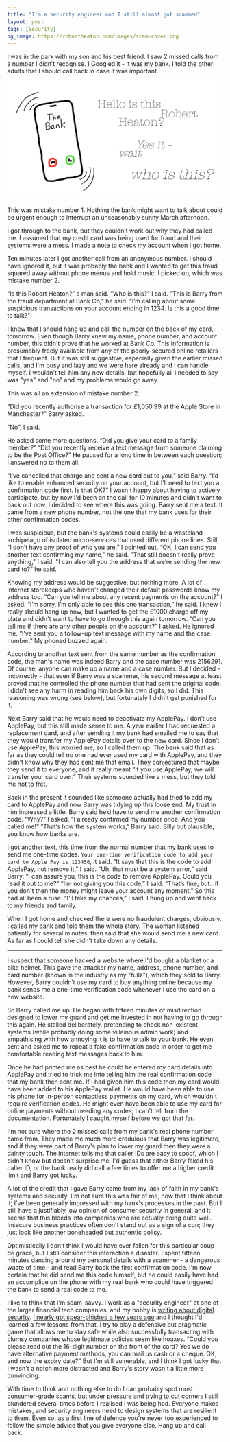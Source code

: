 ```yaml
---
title: "I'm a security engineer and I still almost got scammed"
layout: post
tags: [Security]
og_image: https://robertheaton.com/images/scam-cover.png
---
```

I was in the park with my son and his best friend. I saw 2 missed calls from a number I didn’t recognise. I Googled it - it was my bank. I told the other adults that I should call back in case it was important.

<img src="/images/scam-cover.png" />

This was mistake number 1. Nothing the bank might want to talk about could be urgent enough to interrupt an unseasonably sunny March afternoon.

I got through to the bank, but they couldn’t work out why they had called me. I assumed that my credit card was being used for fraud and their systems were a mess. I made a note to check my account when I got home.

Ten minutes later I got another call from an anonymous number. I should have ignored it, but it was probably the bank and I wanted to get this fraud squared away without phone menus and hold music. I picked up, which was mistake number 2.

“Is this Robert Heaton?” a man said. “Who is this?” I said. “This is Barry from the fraud department at Bank Co,” he said. “I’m calling about some suspicious transactions on your account ending in 1234. Is this a good time to talk?”

I knew that I should hang up and call the number on the back of my card, tomorrow. Even though Barry knew my name, phone number, and account number, this didn't prove that he worked at Bank Co. This information is presumably freely available from any of the poorly-secured online retailers that I frequent. But it was still suggestive, especially given the earlier missed calls, and I'm busy and lazy and we were here already and I can handle myself. I wouldn't tell him any new details, but hopefully all I needed to say was "yes" and "no" and my problems would go away.

This was all an extension of mistake number 2.

“Did you recently authorise a transaction for £1,050.99 at the Apple Store in Manchester?” Barry asked. 

“No”, I said. 

He asked some more questions. “Did you give your card to a family member?” “Did you recently receive a text message from someone claiming to be the Post Office?” He paused for a long time in between each question; I answered no to them all.

“I’ve cancelled that charge and sent a new card out to you,” said Barry. “I’d like to enable enhanced security on your account, but I’ll need to text you a confirmation code first. Is that OK?” I wasn't happy about having to actively participate, but by now I'd been on the call for 10 minutes and didn't want to back out now. I decided to see where this was going. Barry sent me a text. It came from a new phone number, not the one that my bank uses for their other confirmation codes.

I was suspicious, but the bank's systems could easily be a wasteland archipelago of isolated micro-services that used different phone lines. Still, “I don’t have any proof of who you are,” I pointed out. “OK, I can send you another text confirming my name," he said. "That still doesn't really prove anything," I said. "I can also tell you the address that we’re sending the new card to?” he said.

Knowing my address would be suggestive, but nothing more. A lot of internet storekeeps who haven't changed their default passwords know my address too. “Can you tell me about any recent payments on the account?” I asked. “I’m sorry, I’m only able to see this one transaction,” he said. I knew I really should hang up now, but I wanted to get the £1000 charge off my plate and didn't want to have to go through this again tomorrow. “Can you tell me if there are any other people on the account?” I asked. He ignored me. “I’ve sent you a follow-up text message with my name and the case number.” My phoned buzzed again.

According to another text sent from the same number as the confirmation code, the man's name was indeed Barry and the case number was 2156291. Of course, anyone can make up a name and a case number. But I decided - incorrectly - that even if Barry was a scammer, his second message at least proved that he controlled the phone number that had sent the original code. I didn't see any harm in reading him back his own digits, so I did. This reasoning was wrong (see below), but fortunately I didn't get punished for it.

Next Barry said that he would need to deactivate my ApplePay. I don’t use ApplePay, but this still made sense to me. A year earlier I had requested a replacement card, and after sending it my bank had emailed me to say that they would transfer my ApplePay details over to the new card. Since I don’t use ApplePay, this worried me, so I called them up. The bank said that as far as they could tell no one had ever used my card with ApplePay, and they didn't know why they had sent me that email. They conjectured that maybe they send it to everyone, and it really meant “if you use ApplePay, we will transfer your card over.” Their systems sounded like a mess, but they told me not to fret.

Back in the present it sounded like someone actually had tried to add my card to ApplePay and now Barry was tidying up this loose end. My trust in him increased a little. Barry said he’d have to send me another confirmation code. “Why?” I asked. “I already confirmed my number once. And you called me!” “That’s how the system works,” Barry said. Silly but plausible, you know how banks are.

I got another text, this time from the normal number that my bank uses to send me one-time codes. `Your one-time verification code to add your card to Apple Pay is 123456`, it said. “It says that this is the code to add ApplePay, not remove it,” I said. “Uh, that must be a system error,” said Barry. “I can assure you, this is the code to remove ApplePay. Could you read it out to me?” “I’m not giving you this code,” I said. “That’s fine, but...if you don't then the money might leave your account any moment.” So this had all been a ruse. “I'll take my chances,” I said. I hung up and went back to my friends and family.

When I got home and checked there were no fraudulent charges, obviously. I called my bank and told them the whole story. The woman listened patiently for several minutes, then said that she would send me a new card. As far as I could tell she didn't take down any details.

---

I suspect that someone hacked a website where I'd bought a blanket or a bike helmet. This gave the attacker my name, address, phone number, and card number (known in the industry as my "fullz"), which they sold to Barry. However, Barry couldn’t use my card to buy anything online because my bank sends me a one-time verification code whenever I use the card on a new website.

So Barry called me up. He began with fifteen minutes of misdirection designed to lower my guard and get me invested in not having to go through this again. He stalled deliberately, pretending to check non-existent systems (while probably doing some villainous admin work) and empathising with how annoying it is to have to talk to your bank. He even sent and asked me to repeat a fake confirmation code in order to get me comfortable reading text messages back to him.

Once he had primed me as best he could he entered my card details into ApplePay and tried to trick me into telling him the real confirmation code that my bank then sent me. If I had given him this code then my card would have been added to his ApplePay wallet. He would have been able to use his phone for in-person contactless payments on my card, which wouldn't require verification codes. He might even have been able to use my card for online payments without needing any codes; I can't tell from the documentation. Fortunately I caught myself before we got that far.

I'm not sure where the 2 missed calls from my bank's real phone number came from. They made me much more credulous that Barry was legitimate, and if they were part of Barry's plan to lower my guard then they were a dainty touch. The internet tells me that caller IDs are easy to spoof, which I didn't know but doesn't surprise me. I'd guess that either Barry faked his caller ID, or the bank really did call a few times to offer me a higher credit limit and Barry got lucky.

A lot of the credit that I gave Barry came from my lack of faith in my bank's systems and security. I'm not sure this was fair of me, now that I think about it; I've been generally impressed with my bank's processes in the past. But I still have a justifiably low opinion of consumer security in general, and it seems that this bleeds into companies who are actually doing quite well. Insecure business practices often don't stand out as a sign of a con; they just look like another boneheaded but authentic policy.

Optimistically I don’t think I would have ever fallen for this particular coup de grace, but I still consider this interaction a disaster. I spent fifteen minutes dancing around my personal details with a scammer - a dangerous waste of time - and read Barry back the first confirmation code. I'm now certain that he did send me this code himself, but he could easily have had an accomplice on the phone with my real bank who could have triggered the bank to send a real code to me.

I like to think that I’m scam-savvy. I work as a "security engineer" at one of the larger financial tech companies, and my hobby is [writing about digital security](https://robertheaton.com/bumble-vulnerability/). [I nearly got spear-phished a few years ago](https://robertheaton.com/2019/06/24/i-was-7-words-away-from-being-spear-phished/) and I thought I'd learned a few lessons from that. I try to play a defensive but pragmatic game that allows me to stay safe while also successfully transacting with clumsy companies whose legitimate policies seem like hoaxes. “Could you please read out the 16-digit number on the front of the card? Yes we do have alternative payment methods, you can mail us cash or a cheque. OK, and now the expiry date?” But I'm still vulnerable, and I think I got lucky that I wasn't a notch more distracted and Barry's story wasn't a little more convincing.

With time to think and nothing else to do I can probably spot most consumer-grade scams, but under pressure and trying to cut corners I still blundered several times before I realised I was being had. Everyone makes mistakes, and security engineers need to design systems that are resilient to them. Even so, as a first line of defence you're never too experienced to follow the simple advice that you give everyone else.  Hang up and call back.